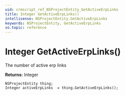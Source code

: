 ```yaml
---
uid: crmscript_ref_NSProjectEntity_GetActiveErpLinks
title: Integer GetActiveErpLinks()
intellisense: NSProjectEntity.GetActiveErpLinks
keywords: NSProjectEntity, GetActiveErpLinks
so.topic: reference
---
```


# Integer GetActiveErpLinks()

The number of active erp links

**Returns:** Integer

```crmscript
NSProjectEntity thing;
Integer activeErpLinks  = thing.GetActiveErpLinks();
```

